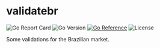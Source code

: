# validatebr

![Go Report Card](https://goreportcard.com/badge/github.com/crgimenes/validatebr)
![Go Version](https://img.shields.io/github/go-mod/go-version/crgimenes/validatebr)
[![Go Reference](https://pkg.go.dev/badge/github.com/crgimenes/validatebr.svg)](https://pkg.go.dev/github.com/crgimenes/validatebr)
![License](https://img.shields.io/github/license/crgimenes/validatebr)

Some validations for the Brazilian market.

